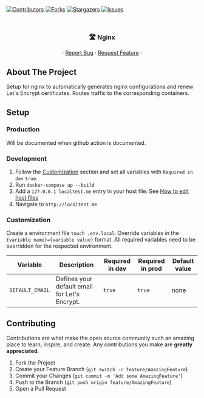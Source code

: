 [![Contributors][contributors-shield]][contributors-url]
[![Forks][forks-shield]][forks-url]
[![Stargazers][stars-shield]][stars-url]
[![Issues][issues-shield]][issues-url]

<!-- PROJECT HEADER -->
<br />
<p align="center">
  <h3 align="center">🛣️ Nginx</h3>

  <p align="center">
    ·
    <a href="https://github.com/Good-Games-Munich/nginx/issues">Report Bug</a>
    ·
    <a href="https://github.com/Good-Games-Munich/nginx/issues">Request Feature</a>
    ·
  </p>
</p>

<!-- ABOUT THE PROJECT -->

## About The Project

Setup for nginx to automatically generates nginx configurations and renew Let´s Encrypt certificates.
Routes traffic to the corresponding containers.

## Setup

### Production

Will be documented when github action is documented.

### Development

1. Follow the [Customization](#customization) section and set all variables with `Required in dev` `true`.
2. Run `docker-compose up --build`
3. Add a `127.0.0.1 localtest.me` entry in your host file. See [How to edit host files](https://www.hostinger.com/tutorials/how-to-edit-hosts-file)
4. Navigate to `http://localtest.me`

### Customization

Create a environment file `touch .env.local`. Override variables in the `{variable name}={variable value}` format. All required variables need to be overridden for the respected environment.

| Variable        | Description                                   | Required in dev | Required in prod | Default value |
| --------------- | --------------------------------------------- | --------------- | ---------------- | ------------- |
| `DEFAULT_EMAIL` | Defines your default email for Let's Encrypt. | `true`          | `true`           | none          |

<!-- CONTRIBUTING -->

## Contributing

Contributions are what make the open source community such an amazing place to learn, inspire, and create. Any contributions you make are **greatly appreciated**.

1. Fork the Project
2. Create your Feature Branch (`git switch -c feature/AmazingFeature`)
3. Commit your Changes (`git commit -m 'Add some AmazingFeature'`)
4. Push to the Branch (`git push origin feature/AmazingFeature`)
5. Open a Pull Request

<!-- MARKDOWN LINKS & IMAGES -->
<!-- https://www.markdownguide.org/basic-syntax/#reference-style-links -->

[contributors-shield]: https://img.shields.io/github/contributors/Good-Games-Munich/nginx.svg?style=flat-square
[contributors-url]: https://github.com/Good-Games-Munich/nginx/graphs/contributors
[forks-shield]: https://img.shields.io/github/forks/Good-Games-Munich/nginx.svg?style=flat-square
[forks-url]: https://github.com/Good-Games-Munich/nginx/network/members
[stars-shield]: https://img.shields.io/github/stars/Good-Games-Munich/nginx.svg?style=flat-square
[stars-url]: https://github.com/Good-Games-Munich/nginx/stargazers
[issues-shield]: https://img.shields.io/github/issues/Good-Games-Munich/nginx.svg?style=flat-square
[issues-url]: https://github.com/Good-Games-Munich/nginx/issues

